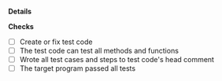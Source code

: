 **Details**

<!-- NOTE: No description field here, PR title must be short description -->
<!-- More info about PR here if you have. -->

**Checks**

- [ ] Create or fix test code
- [ ] The test code can test all methods and functions
- [ ] Wrote all test cases and steps to test code's head comment
- [ ] The target program passed all tests

<!-- If non feature modification, skip this checks and use this template. -->
<!--
- ~~Create or fix test code~~
- ~~The test code can test all methods and functions~~
- ~~Wrote all test cases and steps to test code's head comment~~
- ~~The target program passed all tests~~

Checks skipped because it makes no affects to feature. -->
